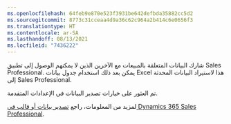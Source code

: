 ```yaml
---
ms.openlocfilehash: 64feb9e870e523f3931be642defbda35882cc5d2
ms.sourcegitcommit: 8773c31cceaa4d9a36c62c964a2b414c6e0656f3
ms.translationtype: HT
ms.contentlocale: ar-SA
ms.lasthandoff: 08/13/2021
ms.locfileid: "7436222"
---
```

شارك البيانات المتعلقة بالمبيعات مع الآخرين الذين لا يمكنهم الوصول إلى تطبيق Sales Professional. يمكن بعد ذلك استخدام جدول بيانات Excel هذا لاستيراد البيانات المحدثة إلى Sales Professional.

تم العثور على خيارات تصدير البيانات في الإعدادات المتقدمة. 

لمزيد من المعلومات، راجع [تصدير بيانات أو قالب في Dynamics 365 Sales Professional](/dynamics365/customer-engagement/sales-professional/export-data). 
